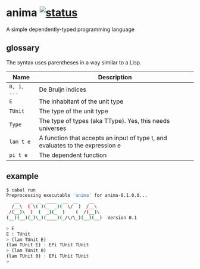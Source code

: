 anima [![status](https://secure.travis-ci.org/forestbelton/anima.png)](http://travis-ci.org/forestbelton/anima)
===

A simple dependently-typed programming language

glossary
--------

The syntax uses parentheses in a way similar to a Lisp.

| Name        | Description                                                                   |
| ----------- | ----------------------------------------------------------------------------- |
| `0, 1, ...` | De Bruijn indices                                                             |
| `E`         | The inhabitant of the unit type                                               |
| `TUnit`     | The type of the unit type                                                     |
| `Type`      | The type of types (aka TType). Yes, this needs universes                      |
| `lam t e`   | A function that accepts an input of type t, and evaluates to the expression e |
| `pi t e`    | The dependent function                                                        |

example
-------

```bash
$ cabal run
Preprocessing executable 'anima' for anima-0.1.0.0...
   __    _  _  ____  __  __    __
  /__\  ( \( )(_  _)(  \/  )  /__\
 /(__)\  )  (  _)(_  )    (  /(__)\
(__)(__)(_)\_)(____)(_/\/\_)(__)(__)  Version 0.1

> E
E : TUnit
> (lam TUnit E)
(lam TUnit E) : EPi TUnit TUnit
> (lam TUnit 0)
(lam TUnit 0) : EPi TUnit TUnit
>
```